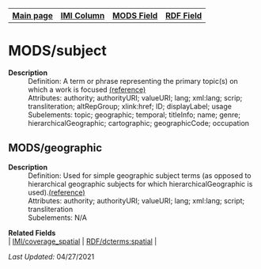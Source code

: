 <!DOCTYPE html>
<html>

<body>
<table style="width:100%">
  <tr>
    <th><a href="index.md">Main page</a></th>
	<th><a href="IMI.md">IMI Column</a></th>
    <th><a href="MODS.md">MODS Field</a></th>
    <th><a href="RDF.md">RDF Field</a></th>
  </tr>
</table>



<h1>MODS/subject</h1>
<dl>
  <dt><b>Description</b></dt>
  <dd>Definition: A term or phrase representing the primary topic(s) on which a work is focused <a href="https://www.loc.gov/standards/mods/userguide/subject.md">(reference)</a></dd>
  <dd>Attributes: authority; authorityURI; valueURI; lang; xml:lang; scrip; transliteration; altRepGroup; xlink:href; ID; displayLabel; usage</dd>
  <dd>Subelements: topic; geographic; temporal; titleInfo; name; genre; hierarchicalGeographic; cartographic; geographicCode; occupation</dd>
<h2>MODS/geographic</h2>
<dl>
  <dt><b>Description</b></dt>
 <dd>Definition: Used for simple geographic subject terms (as opposed to hierarchical geographic subjects for which hierarchicalGeographic is used).<a href="https://www.loc.gov/standards/mods/userguide/subject.md#geographic">(reference)</a></dd>
  <dd>Attributes: authority; authorityURI; valueURI; lang; xml:lang; script; transliteration</dd>
  <dd>Subelements: N/A</dd>
</dl>
<dl>
	<dt><b>Related Fields</b></dt>
		| <a href="coverage_spatial.md">IMI/coverage_spatial</a> | <a href="rdf.dcterms_spatial.md">RDF/dcterms:spatial</a> |
</dl>
<p><i>Last Updated: </i>04/27/2021</p>
</body>
</html>


